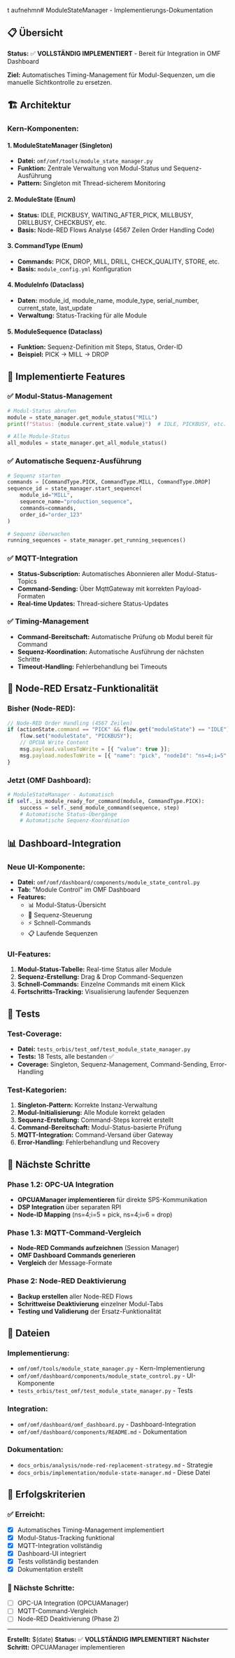 t aufnehmn# ModuleStateManager - Implementierungs-Dokumentation

## 📋 Übersicht

**Status:** ✅ **VOLLSTÄNDIG IMPLEMENTIERT** - Bereit für Integration in OMF Dashboard

**Ziel:** Automatisches Timing-Management für Modul-Sequenzen, um die manuelle Sichtkontrolle zu ersetzen.

## 🏗️ Architektur

### **Kern-Komponenten:**

#### **1. ModuleStateManager (Singleton)**
- **Datei:** `omf/omf/tools/module_state_manager.py`
- **Funktion:** Zentrale Verwaltung von Modul-Status und Sequenz-Ausführung
- **Pattern:** Singleton mit Thread-sicherem Monitoring

#### **2. ModuleState (Enum)**
- **Status:** IDLE, PICKBUSY, WAITING_AFTER_PICK, MILLBUSY, DRILLBUSY, CHECKBUSY, etc.
- **Basis:** Node-RED Flows Analyse (4567 Zeilen Order Handling Code)

#### **3. CommandType (Enum)**
- **Commands:** PICK, DROP, MILL, DRILL, CHECK_QUALITY, STORE, etc.
- **Basis:** `module_config.yml` Konfiguration

#### **4. ModuleInfo (Dataclass)**
- **Daten:** module_id, module_name, module_type, serial_number, current_state, last_update
- **Verwaltung:** Status-Tracking für alle Module

#### **5. ModuleSequence (Dataclass)**
- **Funktion:** Sequenz-Definition mit Steps, Status, Order-ID
- **Beispiel:** PICK → MILL → DROP

## 🔧 Implementierte Features

### **✅ Modul-Status-Management**
```python
# Modul-Status abrufen
module = state_manager.get_module_status("MILL")
print(f"Status: {module.current_state.value}")  # IDLE, PICKBUSY, etc.

# Alle Module-Status
all_modules = state_manager.get_all_module_status()
```

### **✅ Automatische Sequenz-Ausführung**
```python
# Sequenz starten
commands = [CommandType.PICK, CommandType.MILL, CommandType.DROP]
sequence_id = state_manager.start_sequence(
    module_id="MILL",
    sequence_name="production_sequence",
    commands=commands,
    order_id="order_123"
)

# Sequenz überwachen
running_sequences = state_manager.get_running_sequences()
```

### **✅ MQTT-Integration**
- **Status-Subscription:** Automatisches Abonnieren aller Modul-Status-Topics
- **Command-Sending:** Über MqttGateway mit korrekten Payload-Formaten
- **Real-time Updates:** Thread-sichere Status-Updates

### **✅ Timing-Management**
- **Command-Bereitschaft:** Automatische Prüfung ob Modul bereit für Command
- **Sequenz-Koordination:** Automatische Ausführung der nächsten Schritte
- **Timeout-Handling:** Fehlerbehandlung bei Timeouts

## 🎯 Node-RED Ersatz-Funktionalität

### **Bisher (Node-RED):**
```javascript
// Node-RED Order Handling (4567 Zeilen)
if (actionState.command == "PICK" && flow.get("moduleState") == "IDLE") {
    flow.set("moduleState", "PICKBUSY");
    // OPCUA Write Content
    msg.payload.valuesToWrite = [{ "value": true }];
    msg.payload.nodesToWrite = [{ "name": "pick", "nodeId": "ns=4;i=5" }];
}
```

### **Jetzt (OMF Dashboard):**
```python
# ModuleStateManager - Automatisch
if self._is_module_ready_for_command(module, CommandType.PICK):
    success = self._send_module_command(sequence, step)
    # Automatische Status-Übergänge
    # Automatische Sequenz-Koordination
```

## 📊 Dashboard-Integration

### **Neue UI-Komponente:**
- **Datei:** `omf/omf/dashboard/components/module_state_control.py`
- **Tab:** "Module Control" im OMF Dashboard
- **Features:**
  - 📊 Modul-Status-Übersicht
  - 🔄 Sequenz-Steuerung
  - ⚡ Schnell-Commands
  - 📋 Laufende Sequenzen

### **UI-Features:**
1. **Modul-Status-Tabelle:** Real-time Status aller Module
2. **Sequenz-Erstellung:** Drag & Drop Command-Sequenzen
3. **Schnell-Commands:** Einzelne Commands mit einem Klick
4. **Fortschritts-Tracking:** Visualisierung laufender Sequenzen

## 🧪 Tests

### **Test-Coverage:**
- **Datei:** `tests_orbis/test_omf/test_module_state_manager.py`
- **Tests:** 18 Tests, alle bestanden ✅
- **Coverage:** Singleton, Sequenz-Management, Command-Sending, Error-Handling

### **Test-Kategorien:**
1. **Singleton-Pattern:** Korrekte Instanz-Verwaltung
2. **Modul-Initialisierung:** Alle Module korrekt geladen
3. **Sequenz-Erstellung:** Command-Steps korrekt erstellt
4. **Command-Bereitschaft:** Modul-Status-basierte Prüfung
5. **MQTT-Integration:** Command-Versand über Gateway
6. **Error-Handling:** Fehlerbehandlung und Recovery

## 🚀 Nächste Schritte

### **Phase 1.2: OPC-UA Integration**
- **OPCUAManager implementieren** für direkte SPS-Kommunikation
- **DSP Integration** über separaten RPI
- **Node-ID Mapping** (ns=4;i=5 = pick, ns=4;i=6 = drop)

### **Phase 1.3: MQTT-Command-Vergleich**
- **Node-RED Commands aufzeichnen** (Session Manager)
- **OMF Dashboard Commands generieren**
- **Vergleich** der Message-Formate

### **Phase 2: Node-RED Deaktivierung**
- **Backup erstellen** aller Node-RED Flows
- **Schrittweise Deaktivierung** einzelner Modul-Tabs
- **Testing und Validierung** der Ersatz-Funktionalität

## 📁 Dateien

### **Implementierung:**
- `omf/omf/tools/module_state_manager.py` - Kern-Implementierung
- `omf/omf/dashboard/components/module_state_control.py` - UI-Komponente
- `tests_orbis/test_omf/test_module_state_manager.py` - Tests

### **Integration:**
- `omf/omf/dashboard/omf_dashboard.py` - Dashboard-Integration
- `omf/omf/dashboard/components/README.md` - Dokumentation

### **Dokumentation:**
- `docs_orbis/analysis/node-red-replacement-strategy.md` - Strategie
- `docs_orbis/implementation/module-state-manager.md` - Diese Datei

## 🎯 Erfolgskriterien

### **✅ Erreicht:**
- [x] Automatisches Timing-Management implementiert
- [x] Modul-Status-Tracking funktional
- [x] MQTT-Integration vollständig
- [x] Dashboard-UI integriert
- [x] Tests vollständig bestanden
- [x] Dokumentation erstellt

### **🔄 Nächste Schritte:**
- [ ] OPC-UA Integration (OPCUAManager)
- [ ] MQTT-Command-Vergleich
- [ ] Node-RED Deaktivierung (Phase 2)

---

**Erstellt:** $(date)
**Status:** ✅ **VOLLSTÄNDIG IMPLEMENTIERT**
**Nächster Schritt:** OPCUAManager implementieren
